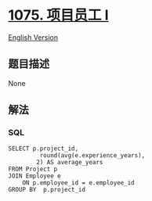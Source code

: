 # [1075. 项目员工 I](https://leetcode-cn.com/problems/project-employees-i)

[English Version](/solution/1000-1099/1075.Project%20Employees%20I/README_EN.md)

## 题目描述

<!-- 这里写题目描述 -->

None

## 解法

<!-- 这里可写通用的实现逻辑 -->

<!-- tabs:start -->

### **SQL**

```
SELECT p.project_id,
         round(avg(e.experience_years),
        2) AS average_years
FROM Project p
JOIN Employee e
    ON p.employee_id = e.employee_id
GROUP BY  p.project_id
```

<!-- tabs:end -->
